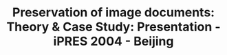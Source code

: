 ---
abstract: null
creators:
- van Horik, René
date: null
document_url: https://services.phaidra.univie.ac.at/api/object/o:294999/download
grand_parent: iPRES
institutions: []
keywords:
- beijing
landing_page_url: https://phaidra.univie.ac.at/o:294999
language: eng
layout: publication
license: CC BY-SA 3.0 AT
notes_url: null
parent: iPRES 2004
presentation_url: null
size: 633582
source_name: iPRES
title: 'Preservation of image documents: Theory & Case Study: Presentation - iPRES
  2004 - Beijing'
type: paper
year: 2004
---